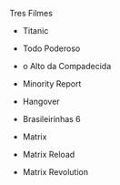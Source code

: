 Tres Filmes 

* Titanic 
* Todo Poderoso
* o Alto da Compadecida


* Minority Report
* Hangover
* Brasileirinhas 6


* Matrix
* Matrix Reload
* Matrix Revolution
